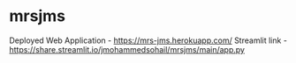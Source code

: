 # mrsjms

Deployed Web Application - https://mrs-jms.herokuapp.com/
Streamlit link - https://share.streamlit.io/jmohammedsohail/mrsjms/main/app.py
